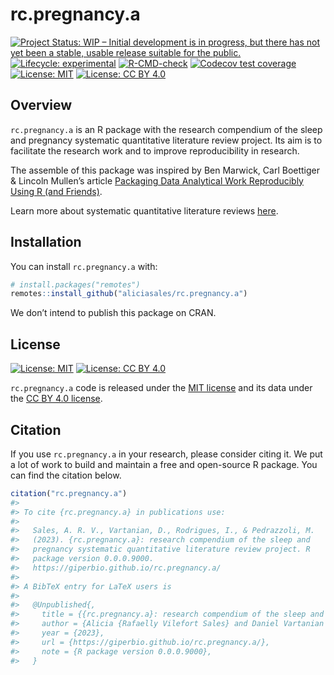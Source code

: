 
<!-- README.md is generated from README.Rmd. Please edit that file -->

# rc.pregnancy.a

<!-- badges: start -->

[![Project Status: WIP – Initial development is in progress, but there
has not yet been a stable, usable release suitable for the
public.](https://www.repostatus.org/badges/latest/wip.svg)](https://www.repostatus.org/#wip)
[![Lifecycle:
experimental](https://img.shields.io/badge/lifecycle-experimental-orange.svg)](https://lifecycle.r-lib.org/articles/stages.html#experimental)
[![R-CMD-check](https://github.com/aliciasales/rc.pregnancy.a/workflows/R-CMD-check/badge.svg)](https://github.com/aliciasales/rc.pregnancy.a/actions)
[![Codecov test
coverage](https://codecov.io/gh/aliciasales/rc.pregnancy.a/branch/main/graph/badge.svg)](https://app.codecov.io/gh/aliciasales/rc.pregnancy.a?branch=main)
[![License:
MIT](https://img.shields.io/badge/license-MIT-green)](https://choosealicense.com/licenses/mit/)
[![License: CC BY
4.0](https://img.shields.io/badge/License-CC%20BY%204.0-lightgrey.svg)](https://creativecommons.org/licenses/by/4.0/)
<!-- badges: end -->

## Overview

`rc.pregnancy.a` is an R package with the research compendium of the
sleep and pregnancy systematic quantitative literature review project.
Its aim is to facilitate the research work and to improve
reproducibility in research.

The assemble of this package was inspired by Ben Marwick, Carl Boettiger
& Lincoln Mullen’s article [Packaging Data Analytical Work Reproducibly
Using R (and Friends)](https://doi.org/10.1080/00031305.2017.1375986).

Learn more about systematic quantitative literature reviews
[here](https://www.griffith.edu.au/griffith-sciences/school-environment-science/research/systematic-quantitative-literature-review).

## Installation

You can install `rc.pregnancy.a` with:

``` r
# install.packages("remotes")
remotes::install_github("aliciasales/rc.pregnancy.a")
```

We don’t intend to publish this package on CRAN.

## License

[![License:
MIT](https://img.shields.io/badge/license-MIT-green)](https://opensource.org/license/mit/)
[![License: CC BY
4.0](https://img.shields.io/badge/License-CC%20BY%204.0-lightgrey.svg)](https://creativecommons.org/licenses/by/4.0/)

`rc.pregnancy.a` code is released under the [MIT
license](https://opensource.org/license/mit/) and its data under the [CC
BY 4.0 license](https://creativecommons.org/licenses/by/4.0/).

## Citation

If you use `rc.pregnancy.a` in your research, please consider citing it.
We put a lot of work to build and maintain a free and open-source R
package. You can find the citation below.

``` r
citation("rc.pregnancy.a")
#> 
#> To cite {rc.pregnancy.a} in publications use:
#> 
#>   Sales, A. R. V., Vartanian, D., Rodrigues, I., & Pedrazzoli, M.
#>   (2023). {rc.pregnancy.a}: research compendium of the sleep and
#>   pregnancy systematic quantitative literature review project. R
#>   package version 0.0.0.9000.
#>   https://giperbio.github.io/rc.pregnancy.a/
#> 
#> A BibTeX entry for LaTeX users is
#> 
#>   @Unpublished{,
#>     title = {{rc.pregnancy.a}: research compendium of the sleep and pregnancy systematic quantitative literature review project},
#>     author = {Alicia {Rafaelly Vilefort Sales} and Daniel Vartanian and Isadora Rodrigues and Mario Pedrazzoli},
#>     year = {2023},
#>     url = {https://giperbio.github.io/rc.pregnancy.a/},
#>     note = {R package version 0.0.0.9000},
#>   }
```
